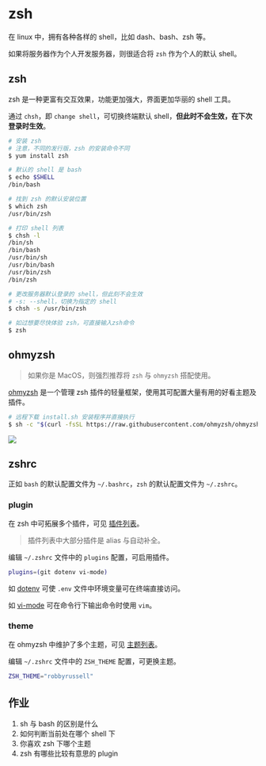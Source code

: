 # zsh

在 linux 中，拥有各种各样的 shell，比如 dash、bash、zsh 等。

如果将服务器作为个人开发服务器，则很适合将 `zsh` 作为个人的默认 shell。

## zsh

zsh 是一种更富有交互效果，功能更加强大，界面更加华丽的 shell 工具。

通过 `chsh`，即 `change shell`，可切换终端默认 shell，**但此时不会生效，在下次登录时生效**。

``` bash
# 安装 zsh
# 注意，不同的发行版，zsh 的安装命令不同
$ yum install zsh

# 默认的 shell 是 bash
$ echo $SHELL
/bin/bash

# 找到 zsh 的默认安装位置
$ which zsh
/usr/bin/zsh

# 打印 shell 列表
$ chsh -l
/bin/sh
/bin/bash
/usr/bin/sh
/usr/bin/bash
/usr/bin/zsh
/bin/zsh

# 更改服务器默认登录的 shell，但此刻不会生效
# -s: --shell，切换为指定的 shell
$ chsh -s /usr/bin/zsh

# 如过想要尽快体验 zsh，可直接输入zsh命令
$ zsh
```

## ohmyzsh

> 如果你是 MacOS，则强烈推荐将 `zsh` 与 `ohmyzsh` 搭配使用。

[ohmyzsh](https://github.com/ohmyzsh/ohmyzsh) 是一个管理 zsh 插件的轻量框架，使用其可配置大量有用的好看主题及插件。

``` bash
# 远程下载 install.sh 安装程序并直接执行
$ sh -c "$(curl -fsSL https://raw.githubusercontent.com/ohmyzsh/ohmyzsh/master/tools/install.sh)"
```

![](https://static.shanyue.tech/images/22-07-22/clipboard-7496.2794e3.webp)

## zshrc

正如 `bash` 的默认配置文件为 `~/.bashrc`，`zsh` 的默认配置文件为 `~/.zshrc`。

### plugin

在 zsh 中可拓展多个插件，可见 [插件列表](https://github.com/ohmyzsh/ohmyzsh/tree/master/plugins)。

> 插件列表中大部分插件是 alias 与自动补全。

编辑 `~/.zshrc` 文件中的 `plugins` 配置，可启用插件。

``` bash
plugins=(git dotenv vi-mode)
```

如 [dotenv](https://github.com/ohmyzsh/ohmyzsh/tree/master/plugins/dotenv) 可使 `.env` 文件中环境变量可在终端直接访问。

如 [vi-mode](https://github.com/ohmyzsh/ohmyzsh/tree/master/plugins/vi-mode) 可在命令行下输出命令时使用 `vim`。

### theme

在 ohmyzsh 中维护了多个主题，可见 [主题列表](https://github.com/ohmyzsh/ohmyzsh/wiki/Themes)。

编辑 `~/.zshrc` 文件中的 `ZSH_THEME` 配置，可更换主题。

``` bash
ZSH_THEME="robbyrussell"
```

## 作业

1. sh 与 bash 的区别是什么
1. 如何判断当前处在哪个 shell 下
1. 你喜欢 zsh 下哪个主题
1. zsh 有哪些比较有意思的 plugin

